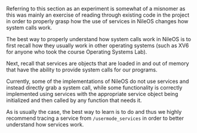Referring to this section as an experiment is somewhat of a misnomer as this was mainly an exercise of reading through existing code in the project in order to properly grasp how the use of services in NileOS changes how system calls work.

The best way to properly understand how system calls work in NileOS is to first recall how they usually work in other operating systems (such as XV6 for anyone who took the course Operating Systems Lab).

Next, recall that services are objects that are loaded in and out of memory that have the ability to provide system calls for our programs.

Currently, some of the implementations of NileOS do not use services and instead directly grab a system call, while some functionality is correctly implemented using services with the appropriate service object being initialized and then called by any function that needs it.

As is usually the case, the best way to learn is to do and thus we highly recommend tracing a service from `/usermode_services` in order to better understand how services work.